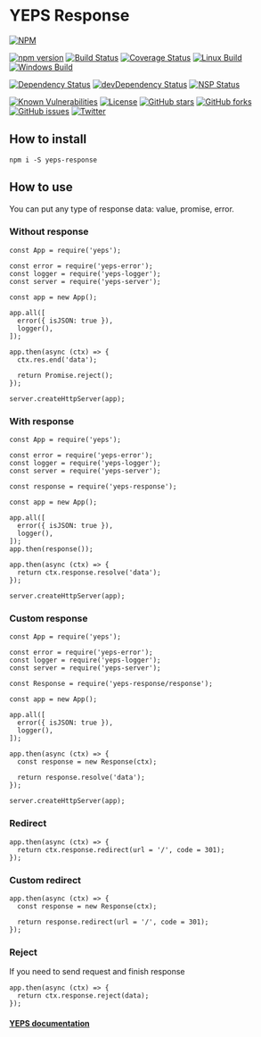 # YEPS Response

[![NPM](https://nodei.co/npm/yeps-response.png)](https://npmjs.org/package/yeps-response)

[![npm version](https://badge.fury.io/js/yeps-response.svg)](https://badge.fury.io/js/yeps-response)
[![Build Status](https://travis-ci.org/evheniy/yeps-response.svg?branch=master)](https://travis-ci.org/evheniy/yeps-response)
[![Coverage Status](https://coveralls.io/repos/github/evheniy/yeps-response/badge.svg?branch=master)](https://coveralls.io/github/evheniy/yeps-response?branch=master)
[![Linux Build](https://img.shields.io/travis/evheniy/yeps-response/master.svg?label=linux)](https://travis-ci.org/evheniy/)
[![Windows Build](https://img.shields.io/appveyor/ci/evheniy/yeps-response/master.svg?label=windows)](https://ci.appveyor.com/project/evheniy/yeps-response)

[![Dependency Status](https://david-dm.org/evheniy/yeps-response.svg)](https://david-dm.org/evheniy/yeps-response)
[![devDependency Status](https://david-dm.org/evheniy/yeps-response/dev-status.svg)](https://david-dm.org/evheniy/yeps-response#info=devDependencies)
[![NSP Status](https://img.shields.io/badge/NSP%20status-no%20vulnerabilities-green.svg)](https://travis-ci.org/evheniy/yeps-response)

[![Known Vulnerabilities](https://snyk.io/test/github/evheniy/yeps-response/badge.svg)](https://snyk.io/test/github/evheniy/yeps-response)
[![License](https://img.shields.io/badge/license-MIT-blue.svg)](https://raw.githubusercontent.com/evheniy/yeps-response/master/LICENSE)
[![GitHub stars](https://img.shields.io/github/stars/evheniy/yeps-response.svg)](https://github.com/evheniy/yeps-response/stargazers)
[![GitHub forks](https://img.shields.io/github/forks/evheniy/yeps-response.svg)](https://github.com/evheniy/yeps-response/network)
[![GitHub issues](https://img.shields.io/github/issues/evheniy/yeps-response.svg)](https://github.com/evheniy/yeps-response/issues)
[![Twitter](https://img.shields.io/twitter/url/https/github.com/evheniy/yeps-response.svg?style=social)](https://twitter.com/intent/tweet?text=Wow:&url=%5Bobject%20Object%5D)

  
## How to install

    npm i -S yeps-response

## How to use

You can put any type of response data: value, promise, error.

### Without response

    const App = require('yeps');
    
    const error = require('yeps-error');
    const logger = require('yeps-logger');
    const server = require('yeps-server');
    
    const app = new App();
    
    app.all([
      error({ isJSON: true }),
      logger(),
    ]);
    
    app.then(async (ctx) => {
      ctx.res.end('data');
      
      return Promise.reject();
    });
    
    server.createHttpServer(app);
    
### With response

    const App = require('yeps');
    
    const error = require('yeps-error');
    const logger = require('yeps-logger');
    const server = require('yeps-server');
    
    const response = require('yeps-response');
    
    const app = new App();
    
    app.all([
      error({ isJSON: true }),
      logger(),
    ]);
    app.then(response());
    
    app.then(async (ctx) => {
      return ctx.response.resolve('data');
    });
    
    server.createHttpServer(app);
    
### Custom response

    const App = require('yeps');
    
    const error = require('yeps-error');
    const logger = require('yeps-logger');
    const server = require('yeps-server');
    
    const Response = require('yeps-response/response');
    
    const app = new App();
    
    app.all([
      error({ isJSON: true }),
      logger(),
    ]);
    
    app.then(async (ctx) => {
      const response = new Response(ctx);
    
      return response.resolve('data');
    });
    
    server.createHttpServer(app);

### Redirect

    app.then(async (ctx) => {
      return ctx.response.redirect(url = '/', code = 301);
    });

### Custom redirect

    app.then(async (ctx) => {
      const response = new Response(ctx);

      return response.redirect(url = '/', code = 301);
    });

### Reject

If you need to send request and finish response

    app.then(async (ctx) => {
      return ctx.response.reject(data);
    });


#### [YEPS documentation](http://yeps.info/)
